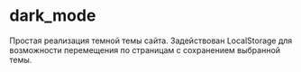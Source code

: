 # dark_mode
Простая реализация темной темы сайта. Задействован LocalStorage для возможности перемещения по страницам с сохранением выбранной темы. 

